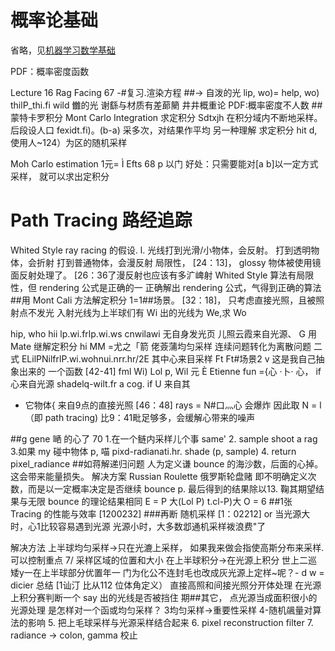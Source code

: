 # 概率论基础

省略，见[机器学习数学基础](https://windmissing.github.io/mathematics_basic_for_ML/)

PDF：概率密度函数

Lecture 16
Rag Facing 67
-#复习.渲染方程
##→ 自泼的光
lip, wo)= help, wo)
thilP_thi.fi wild
雦的光 谢繇与材质有差蓈䉮
井井概重论
PDF:概率密度不人数
##蒙特卡罗积分 Mont Carlo Integration
求定积分 Sdtxjh
在积分域内不断地采样。
后段设人口 fexidt.fi)。(b-a)
采多次，对结果作平均
另一种理解
求定积分 hit d,
使用人~124）为区的随机采样

Moh Carlo estimation
1元= Ì Efts 68
p 以门
好处：只需要能对[a b]以一定方式采样，
就可以求出定积分
# Path Tracing 路经追踪
Whited Style ray racing 的假设.
l. 光线打到光滑/小物体，会反射。
打到透明物体，会折射
打到普通物体，会漫反射
局限性，
[24：13]， glossy 物体被使用镜面反射处理了。
[26：36了漫反射也应该有多㲿崥射
Whited Style 算法有局限性，但 rendering 公式是正确的一
正确解出 rendering 公式，气得到正确的算法
##用 Mont Cali 方法解定积分
1=1##场景。
[32：18]，
只考虑直接光照，且被照射点不发光
入射光线为上半球们有 Wi
出的光线为 We,求 Wo

hip, who hii lp.wi.frlp.wi.ws cnwilawi
无自身发光页 儿照云霞来自光源、 G
用 Mate 继解定积分
hi MM =尤之「箭 佬薟蒲均匀采样
连续问题转化为离散问题
二式 ELilPNilfrlP.wi.wohnui.nrr.­hr/2E
其中心来目采样
Ft Ft#场景2 v 这是我自己抽象出来的
一个函数
[42-41] fml Wi)
Lol p, Wil 元 È Etienne
fun ={心 ·卜· 心， if 心来自光源
shadelq-wilt.fr a cog. if U 来自其
- 它物体{
来自9点的直接光照
[46：48] rays = N#口灬心 会爆炸
因此取 N = l （即 path tracing)
比9：41毗足够多，会缓解心带来的噪声

##g gene 嗮
的心了 70
1.在一个鲢内采样儿个事 same'
2. sample shoot a rag
3.如果 my 碰中物体 p,
喵 pixd-radianati.hr. shade (p, sample)
4. return pixel_radiance
##如蒋解递归问题
人为定义谦 bounce 的海沙数，后面的心掉。
这会带来能量损失。
解决方案 Russian Roulette 俄罗斯轮盘赌
即不明确定义次数，而是以一定概率决定是否继续 bounce
p.
最后得到的结果除以13.
鞠其期望结果与无限 bounce 的理论结果相同
E = P 大(Lol P) t.cl-P)大 O = 6
##1张 Tracing 的性能与效率
[1200232]
###再断 随机采样
[1：02212] or
当光源大时，心1比较容易遇到光源
光源小时，大多数邶通机采样袯浪费"了

解决方法
上半球均匀采样->只在光漉上采样，
如果我来做会指使高斯分布来采样.可以控制重点 7/
采样区域的位置和大小
在上半球积分->在光源上积分
世上二巡矮y一在上半球部分优置年一
门为化公不连封毛也改成灰光源上定样~呢？-
d w = dicier
总结 [1讪汀 比从112 位体角定义）
直接高照和间接光照分开体处理
在光源上积分赛判断一个 say 出的光线是否被挡住
期##其它，
点光源当成面积很小的光源处理
是怎样对一个函或均匀采样？
3均匀采样→重要性采样
4-随机飊量对算法的影响
5. 把上毛球采样与光源采样结合起来
6. pixel reconstruction filter
7. radiance → colon, gamma 校止
